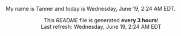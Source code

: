 My name is Tanner and today is Wednesday, June 19, 2:24 AM EDT.

<p align="center">This <i>README</i> file is generated <b>every 3 hours</b>!</br>Last refresh: Wednesday, June 19, 2:24 AM EDT<br /></p>
